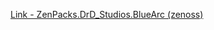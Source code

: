 [Link - ZenPacks.DrD_Studios.BlueArc (zenoss)](https://github.com/zenoss/ZenPacks.DrD_Studios.BlueArc)
